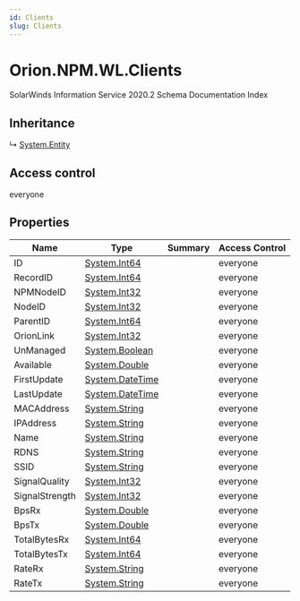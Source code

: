 ```yaml
---
id: Clients
slug: Clients
---
```


# Orion.NPM.WL.Clients

SolarWinds Information Service 2020.2 Schema Documentation Index

## Inheritance

↳ [System.Entity](./../System/Entity)

## Access control

everyone

## Properties

| Name | Type | Summary | Access Control |
| ------ | ------ | ------ | ------ |
| ID | [System.Int64](https://docs.microsoft.com/en-us/dotnet/api/system.int64) |  | everyone |
| RecordID | [System.Int64](https://docs.microsoft.com/en-us/dotnet/api/system.int64) |  | everyone |
| NPMNodeID | [System.Int32](https://docs.microsoft.com/en-us/dotnet/api/system.int32) |  | everyone |
| NodeID | [System.Int32](https://docs.microsoft.com/en-us/dotnet/api/system.int32) |  | everyone |
| ParentID | [System.Int64](https://docs.microsoft.com/en-us/dotnet/api/system.int64) |  | everyone |
| OrionLink | [System.Int32](https://docs.microsoft.com/en-us/dotnet/api/system.int32) |  | everyone |
| UnManaged | [System.Boolean](https://docs.microsoft.com/en-us/dotnet/api/system.boolean) |  | everyone |
| Available | [System.Double](https://docs.microsoft.com/en-us/dotnet/api/system.double) |  | everyone |
| FirstUpdate | [System.DateTime](https://docs.microsoft.com/en-us/dotnet/api/system.datetime) |  | everyone |
| LastUpdate | [System.DateTime](https://docs.microsoft.com/en-us/dotnet/api/system.datetime) |  | everyone |
| MACAddress | [System.String](https://docs.microsoft.com/en-us/dotnet/api/system.string) |  | everyone |
| IPAddress | [System.String](https://docs.microsoft.com/en-us/dotnet/api/system.string) |  | everyone |
| Name | [System.String](https://docs.microsoft.com/en-us/dotnet/api/system.string) |  | everyone |
| RDNS | [System.String](https://docs.microsoft.com/en-us/dotnet/api/system.string) |  | everyone |
| SSID | [System.String](https://docs.microsoft.com/en-us/dotnet/api/system.string) |  | everyone |
| SignalQuality | [System.Int32](https://docs.microsoft.com/en-us/dotnet/api/system.int32) |  | everyone |
| SignalStrength | [System.Int32](https://docs.microsoft.com/en-us/dotnet/api/system.int32) |  | everyone |
| BpsRx | [System.Double](https://docs.microsoft.com/en-us/dotnet/api/system.double) |  | everyone |
| BpsTx | [System.Double](https://docs.microsoft.com/en-us/dotnet/api/system.double) |  | everyone |
| TotalBytesRx | [System.Int64](https://docs.microsoft.com/en-us/dotnet/api/system.int64) |  | everyone |
| TotalBytesTx | [System.Int64](https://docs.microsoft.com/en-us/dotnet/api/system.int64) |  | everyone |
| RateRx | [System.String](https://docs.microsoft.com/en-us/dotnet/api/system.string) |  | everyone |
| RateTx | [System.String](https://docs.microsoft.com/en-us/dotnet/api/system.string) |  | everyone |


